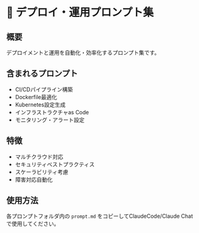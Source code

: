 # 🚀 デプロイ・運用プロンプト集

## 概要
デプロイメントと運用を自動化・効率化するプロンプト集です。

## 含まれるプロンプト
- CI/CDパイプライン構築
- Dockerfile最適化
- Kubernetes設定生成
- インフラストラクチャas Code
- モニタリング・アラート設定

## 特徴
- マルチクラウド対応
- セキュリティベストプラクティス
- スケーラビリティ考慮
- 障害対応自動化

## 使用方法
各プロンプトフォルダ内の `prompt.md` をコピーしてClaudeCode/Claude Chatで使用してください。